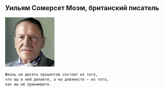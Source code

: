 <!--2020-02-02 22:09:34-->
## Уильям Сомерсет Моэм, британский писатель
<img src="./moem.jpg">

    Жизнь на десять процентов состоит из того, 
    что вы в ней делаете, а на девяносто – из того, 
    как вы её принимаете.
